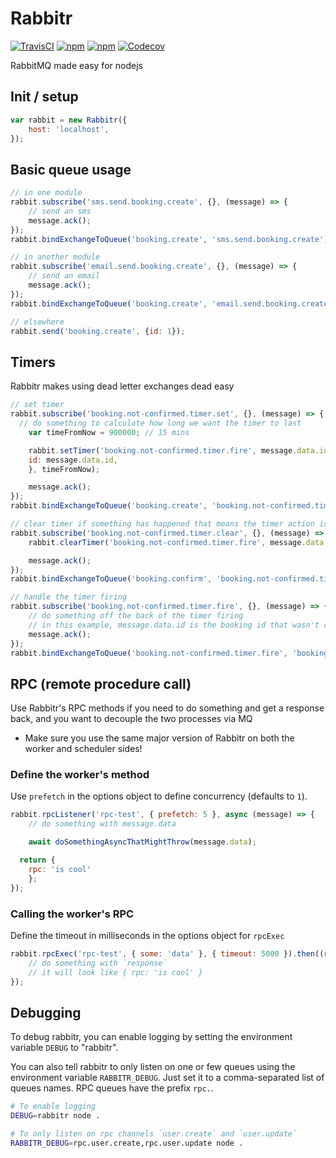 # Rabbitr
[![TravisCI](https://img.shields.io/travis/urbanmassage/node-rabbitr.svg)](https://travis-ci.org/urbanmassage/node-rabbitr)
[![npm](https://img.shields.io/npm/v/rabbitr.svg)](https://www.npmjs.com/package/rabbitr)
[![npm](https://img.shields.io/npm/dt/rabbitr.svg)](https://www.npmjs.com/package/rabbitr)
[![Codecov](https://img.shields.io/codecov/c/github/urbanmassage/node-rabbitr.svg)](https://codecov.io/github/urbanmassage/node-rabbitr)

RabbitMQ made easy for nodejs

## Init / setup

```js
var rabbit = new Rabbitr({
	host: 'localhost',
});
```

## Basic queue usage

```js
// in one module
rabbit.subscribe('sms.send.booking.create', {}, (message) => {
	// send an sms
	message.ack();
});
rabbit.bindExchangeToQueue('booking.create', 'sms.send.booking.create');

// in another module
rabbit.subscribe('email.send.booking.create', {}, (message) => {
	// send an email
	message.ack();
});
rabbit.bindExchangeToQueue('booking.create', 'email.send.booking.create');

// elsewhere
rabbit.send('booking.create', {id: 1});
```

## Timers
Rabbitr makes using dead letter exchanges dead easy

```js
// set timer
rabbit.subscribe('booking.not-confirmed.timer.set', {}, (message) => {
  // do something to calculate how long we want the timer to last
	var timeFromNow = 900000; // 15 mins

	rabbit.setTimer('booking.not-confirmed.timer.fire', message.data.id, {
    id: message.data.id,
	}, timeFromNow);

	message.ack();
});
rabbit.bindExchangeToQueue('booking.create', 'booking.not-confirmed.timer.set');

// clear timer if something has happened that means the timer action isn't required
rabbit.subscribe('booking.not-confirmed.timer.clear', {}, (message) => {
	rabbit.clearTimer('booking.not-confirmed.timer.fire', message.data.id);

	message.ack();
});
rabbit.bindExchangeToQueue('booking.confirm', 'booking.not-confirmed.timer.clear');

// handle the timer firing
rabbit.subscribe('booking.not-confirmed.timer.fire', {}, (message) => {
	// do something off the back of the timer firing
	// in this example, message.data.id is the booking id that wasn't confirmed in time
	message.ack();
});
rabbit.bindExchangeToQueue('booking.not-confirmed.timer.fire', 'booking.not-confirmed.timer.fire');
```

## RPC (remote procedure call)
Use Rabbitr's RPC methods if you need to do something and get a response back, and you want to decouple the two processes via MQ

- Make sure you use the same major version of Rabbitr on both the worker and scheduler sides!

### Define the worker's method
Use `prefetch` in the options object to define concurrency (defaults to `1`).

```js
rabbit.rpcListener('rpc-test', { prefetch: 5 }, async (message) => {
	// do something with message.data

	await doSomethingAsyncThatMightThrow(message.data);

  return {
    rpc: 'is cool'
	};
});
```

### Calling the worker's RPC
Define the timeout in milliseconds in the options object for `rpcExec`

```js
rabbit.rpcExec('rpc-test', { some: 'data' }, { timeout: 5000 }).then((response) => {
	// do something with `response`
	// it will look like { rpc: 'is cool' }
});
```

## Debugging

To debug rabbitr, you can enable logging by setting the environment variable
`DEBUG` to "rabbitr".

You can also tell rabbitr to only listen on one or few queues using the
environment variable `RABBITR_DEBUG`. Just set it to a comma-separated list of
queues names. RPC queues have the prefix `rpc.`.

```bash
# To enable logging
DEBUG=rabbitr node .

# To only listen on rpc channels `user.create` and `user.update`
RABBITR_DEBUG=rpc.user.create,rpc.user.update node .
```

